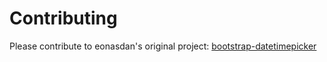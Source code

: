 Contributing
=================
Please contribute to eonasdan's original project: [bootstrap-datetimepicker](http://eonasdan.github.io/bootstrap-datetimepicker/)
